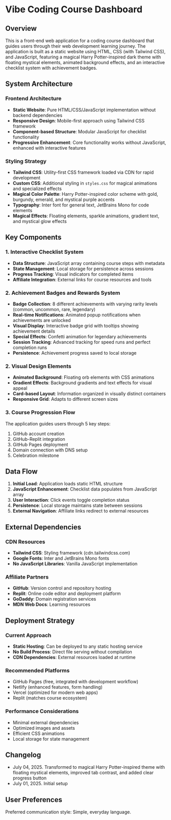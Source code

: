 # Vibe Coding Course Dashboard

## Overview

This is a front-end web application for a coding course dashboard that guides users through their web development learning journey. The application is built as a static website using HTML, CSS (with Tailwind CSS), and JavaScript, featuring a magical Harry Potter-inspired dark theme with floating mystical elements, animated background effects, and an interactive checklist system with achievement badges.

## System Architecture

### Frontend Architecture
- **Static Website**: Pure HTML/CSS/JavaScript implementation without backend dependencies
- **Responsive Design**: Mobile-first approach using Tailwind CSS framework
- **Component-based Structure**: Modular JavaScript for checklist functionality
- **Progressive Enhancement**: Core functionality works without JavaScript, enhanced with interactive features

### Styling Strategy
- **Tailwind CSS**: Utility-first CSS framework loaded via CDN for rapid development
- **Custom CSS**: Additional styling in `styles.css` for magical animations and specialized effects
- **Magical Color Palette**: Harry Potter-inspired color scheme with gold, burgundy, emerald, and mystical purple accents
- **Typography**: Inter font for general text, JetBrains Mono for code elements
- **Magical Effects**: Floating elements, sparkle animations, gradient text, and mystical glow effects

## Key Components

### 1. Interactive Checklist System
- **Data Structure**: JavaScript array containing course steps with metadata
- **State Management**: Local storage for persistence across sessions
- **Progress Tracking**: Visual indicators for completed items
- **Affiliate Integration**: External links for course resources and tools

### 2. Achievement Badges and Rewards System
- **Badge Collection**: 8 different achievements with varying rarity levels (common, uncommon, rare, legendary)
- **Real-time Notifications**: Animated popup notifications when achievements are unlocked
- **Visual Display**: Interactive badge grid with tooltips showing achievement details
- **Special Effects**: Confetti animation for legendary achievements
- **Session Tracking**: Advanced tracking for speed runs and perfect completion runs
- **Persistence**: Achievement progress saved to local storage

### 2. Visual Design Elements
- **Animated Background**: Floating orb elements with CSS animations
- **Gradient Effects**: Background gradients and text effects for visual appeal
- **Card-based Layout**: Information organized in visually distinct containers
- **Responsive Grid**: Adapts to different screen sizes

### 3. Course Progression Flow
The application guides users through 5 key steps:
1. GitHub account creation
2. GitHub-Replit integration
3. GitHub Pages deployment
4. Domain connection with DNS setup
5. Celebration milestone

## Data Flow

1. **Initial Load**: Application loads static HTML structure
2. **JavaScript Enhancement**: Checklist data populates from JavaScript array
3. **User Interaction**: Click events toggle completion status
4. **Persistence**: Local storage maintains state between sessions
5. **External Navigation**: Affiliate links redirect to external resources

## External Dependencies

### CDN Resources
- **Tailwind CSS**: Styling framework (cdn.tailwindcss.com)
- **Google Fonts**: Inter and JetBrains Mono fonts
- **No JavaScript Libraries**: Vanilla JavaScript implementation

### Affiliate Partners
- **GitHub**: Version control and repository hosting
- **Replit**: Online code editor and deployment platform
- **GoDaddy**: Domain registration services
- **MDN Web Docs**: Learning resources

## Deployment Strategy

### Current Approach
- **Static Hosting**: Can be deployed to any static hosting service
- **No Build Process**: Direct file serving without compilation
- **CDN Dependencies**: External resources loaded at runtime

### Recommended Platforms
- GitHub Pages (free, integrated with development workflow)
- Netlify (enhanced features, form handling)
- Vercel (optimized for modern web apps)
- Replit (matches course ecosystem)

### Performance Considerations
- Minimal external dependencies
- Optimized images and assets
- Efficient CSS animations
- Local storage for state management

## Changelog

- July 04, 2025. Transformed to magical Harry Potter-inspired theme with floating mystical elements, improved tab contrast, and added clear progress button
- July 01, 2025. Initial setup

## User Preferences

Preferred communication style: Simple, everyday language.
